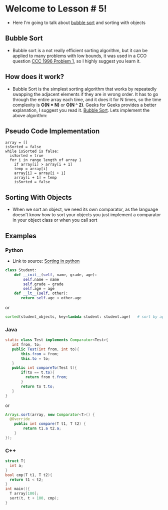 # Welcome to Lesson # 5!

- Here I'm going to talk about [bubble sort](https://en.wikipedia.org/wiki/Bubble_sort) and sorting with objects

## Bubble Sort
- Bubble sort is a not really efficient sorting algorithm, but it can be applied to many problems with low bounds, it was used in a CCO question [CCC 1996 Problem 1](https://wcipeg.com/problem/ccc96s2p1), so I highly suggest you learn it.

## How does it work?
- Bubble Sort is the simplest sorting algorithm that works by repeatedly swapping the adjacent elements if they are in wrong order. It has to go through the entire array each time, and it does it for N times, so the time complexity is **O(N * N)** or **O(N ^ 2)**. Geeks for Geeks provides a better explanation, I suggest you read it. [Bubble Sort](https://www.geeksforgeeks.org/bubble-sort/). Lets implement the above algorithm:
## Pseudo Code Implementation
```
array = []
isSorted = false
while isSorted is false:
  isSorted = true
  for i in range length of array 1
    if array[i] > array[i + 1]
    temp = array[i]
    array[i] = array[i + 1]
    array[i + 1] = temp
    isSorted = false
```


## Sorting With Objects
- When we sort an object, we need its own comparator, as the language doesn't know how to sort your objects you just implement a comparator in your object class or when you call sort
## Examples
### Python
- Link to source: [Sorting in python](https://docs.python.org/3/howto/sorting.html)
``` python
class Student:
    def __init__(self, name, grade, age):
        self.name = name
        self.grade = grade
        self.age = age
    def __lt__(self, other):
       return self.age < other.age
```
or
``` python
sorted(student_objects, key=lambda student: student.age)   # sort by age
```
### Java
```java
static class Test implements Comparator<Test>{
   int from, to;
   public Test(int from, int to){
       this.from = from;
       this.to = to;
   }
   public int compareTo(Test t){
       if(to == t.to){
         return from t.from;
       }
       return to t.to;
   }
}
```
or
```java
Arrays.sort(array, new Comparator<T>() {
  @Override
	public int compare(T t1, T t2) {
		return t1.a t2.a;
	}
});
```
### C++
``` cpp
struct T{
  int a;
}
bool cmp(T t1, T t2){
  return t1 < t2;
}
int main(){
  T array[100];
  sort(t, t + 100, cmp);
}
```


